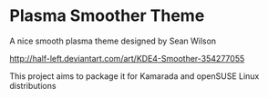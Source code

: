 Plasma Smoother Theme
=====================

A nice smooth plasma theme designed by Sean Wilson

http://half-left.deviantart.com/art/KDE4-Smoother-354277055

This project aims to package it for Kamarada and openSUSE Linux distributions
